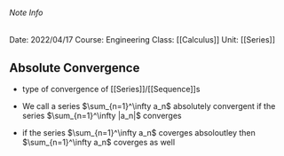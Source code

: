 ###### Note Info
Date: 2022/04/17
Course: Engineering
Class: [[Calculus]]
Unit: [[Series]]
## Absolute Convergence
- type of convergence of [[Series]]/[[Sequence]]s

- We call a series $\sum_{n=1}^\infty a_n$ absolutely convergent if the series $\sum_{n=1}^\infty |a_n|$  converges
- if the series $\sum_{n=1}^\infty a_n$ coverges absoloutley then $\sum_{n=1}^\infty a_n$ coverges as well